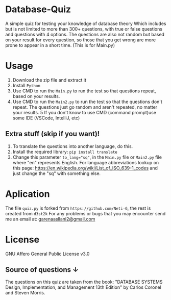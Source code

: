 # Database-Quiz
A simple quiz for testing your knowledge of database theory
Which includes but is not limited to more than 300+ questions, with true or false questions and questions with 4 options.
The questions are also not random but based on your result for every question, so those that you get wrong are more prone to appear in a short time. (This is for Main.py)

# Usage
1. Download the zip file and extract it 
2. Install `Python`
3. Use CMD to run the `Main.py` to run the test so that questions repeat, based on your results.
4. Use CMD to run the `Main2.py` to run the test so that the questions don't repeat. The questions just go random and aren't repeated, no matter your results.
5 If you don't know to use CMD (command prompt)use some IDE (VSCode, IntelliJ, etc)

## Extra stuff (skip if you want)!
1. To translate the questions into another language, do this.
2. Install the required library: `pip install translate`
3. Change this parameter ``to_lang="sq"``, in the `Main.py` file or `Main2.py` file where "en" represents English. For language abbreviations lookup on this page: https://en.wikipedia.org/wiki/List_of_ISO_639-1_codes and just change the "sq" with something else.

# Aplication
The file `quiz.py` is forked from `https://github.com/Neti-G`, the rest is created from `d3st2k`
For any problems or bugs that you may encounter send me an email at: garenaasllani2@gmail.com

# License
GNU Affero General Public License v3.0

## Source of questions ↓
The questions on this quiz are taken from the book: "DATABASE SYSTEMS Design, Implementation, and Management 13th Edition" by Carlos Coronel and Steven Morris.

